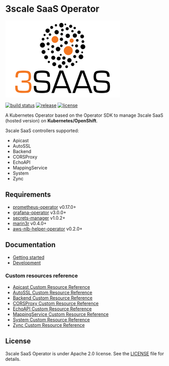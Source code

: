 # 3scale SaaS Operator

![3scale-saas](3scale-saas-logo.svg)

[![build status](https://circleci.com/gh/3scale/saas-operator.svg?style=shield)](https://circleci.com/gh/3scale/saas-operator)
[![release](https://badgen.net/github/release/3scale/saas-operator)](https://github.com/3scale/saas-operator/releases)
[![license](https://badgen.net/github/license/3scale/saas-operator)](https://github.com/3scale/saas-operator/blob/master/LICENSE)

A Kubernetes Operator based on the Operator SDK to manage 3scale SaaS (hosted version) on **Kubernetes/OpenShift**.

3scale SaaS controllers supported:

* Apicast
* AutoSSL
* Backend
* CORSProxy
* EchoAPI
* MappingService
* System
* Zync

## Requirements

* [prometheus-operator](https://github.com/coreos/prometheus-operator) v0.17.0+
* [grafana-operator](https://github.com/integr8ly/grafana-operator) v3.0.0+
* [secrets-manager](https://github.com/tuenti/secrets-manager) v1.0.2+
* [marin3r](https://github.com/3scale/marin3r) v0.4.0+
* [aws-nlb-helper-operator](https://github.com/3scale/aws-nlb-helper-operator) v0.2.0+

## Documentation

* [Getting started](docs/getting-started.md)
* [Development](docs/development.md)

### Custom resources reference

* [Apicast Custom Resource Reference](docs/reference/apicast-crd-reference.md)
* [AutoSSL Custom Resource Reference](docs/reference/autossl-crd-reference.md)
* [Backend Custom Resource Reference](docs/reference/backend-crd-reference.md)
* [CORSProxy Custom Resource Reference](docs/reference/corsproxy-crd-reference.md)
* [EchoAPI Custom Resource Reference](docs/reference/echoapi-crd-reference.md)
* [MappingService Custom Resource Reference](docs/reference/mappingservice-crd-reference.md)
* [System Custom Resource Reference](docs/reference/system-crd-reference.md)
* [Zync Custom Resource Reference](docs/reference/zync-crd-reference.md)

## License

3scale SaaS Operator is under Apache 2.0 license. See the [LICENSE](LICENSE) file for details.
